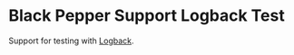 Black Pepper Support Logback Test
=================================

Support for testing with [Logback](http://logback.qos.ch/).
